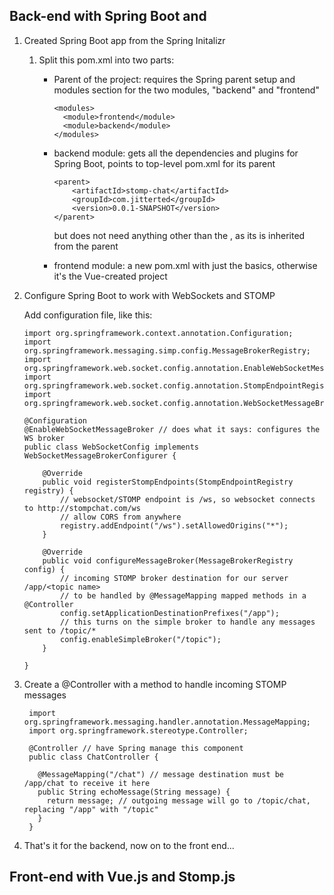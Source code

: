 
## Back-end with Spring Boot and 

1. Created Spring Boot app from the Spring Initalizr
    1. Split this pom.xml into two parts: 
        * Parent of the project: requires the Spring parent setup and modules section for the two modules,
         "backend" and "frontend"
         
            ```
            <modules>
              <module>frontend</module>
              <module>backend</module>
            </modules>
            ```
          
        * backend module: gets all the dependencies and plugins for Spring Boot, points to top-level pom.xml for its parent
            ```
          	<parent>
          		<artifactId>stomp-chat</artifactId>
          		<groupId>com.jitterted</groupId>
          		<version>0.0.1-SNAPSHOT</version>
          	</parent>
            ```
          but does not need anything other than the <artifactId>, as its <groupId> is inherited from the parent

        * frontend module: a new pom.xml with just the basics, otherwise it's the Vue-created project
    
2. Configure Spring Boot to work with WebSockets and STOMP

    Add configuration file, like this:
    
    ```
    import org.springframework.context.annotation.Configuration;
    import org.springframework.messaging.simp.config.MessageBrokerRegistry;
    import org.springframework.web.socket.config.annotation.EnableWebSocketMessageBroker;
    import org.springframework.web.socket.config.annotation.StompEndpointRegistry;
    import org.springframework.web.socket.config.annotation.WebSocketMessageBrokerConfigurer;
    
    @Configuration
    @EnableWebSocketMessageBroker // does what it says: configures the WS broker
    public class WebSocketConfig implements WebSocketMessageBrokerConfigurer {
    
        @Override
        public void registerStompEndpoints(StompEndpointRegistry registry) {
            // websocket/STOMP endpoint is /ws, so websocket connects to http://stompchat.com/ws 
            // allow CORS from anywhere
            registry.addEndpoint("/ws").setAllowedOrigins("*");
        }
        
        @Override
        public void configureMessageBroker(MessageBrokerRegistry config) {
            // incoming STOMP broker destination for our server /app/<topic name>
            // to be handled by @MessageMapping mapped methods in a @Controller 
            config.setApplicationDestinationPrefixes("/app");
            // this turns on the simple broker to handle any messages sent to /topic/*
            config.enableSimpleBroker("/topic");
        }
    
    }
    ```

3. Create a @Controller with a method to handle incoming STOMP messages

   ```
    import org.springframework.messaging.handler.annotation.MessageMapping;
    import org.springframework.stereotype.Controller;
    
    @Controller // have Spring manage this component
    public class ChatController {
    
      @MessageMapping("/chat") // message destination must be /app/chat to receive it here
      public String echoMessage(String message) {
        return message; // outgoing message will go to /topic/chat, replacing "/app" with "/topic"
      }
    }
   ```

4. That's it for the backend, now on to the front end...

## Front-end with Vue.js and Stomp.js

